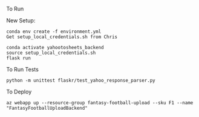 To Run

New Setup:

```
conda env create -f environment.yml
Get setup_local_credentials.sh from Chris
```

```
conda activate yahootosheets_backend
source setup_local_credentials.sh
flask run
```

To Run Tests

```
python -m unittest flaskr/test_yahoo_response_parser.py
```

To Deploy
```
az webapp up --resource-group fantasy-football-upload --sku F1 --name "FantasyFootballUploadBackend"
```